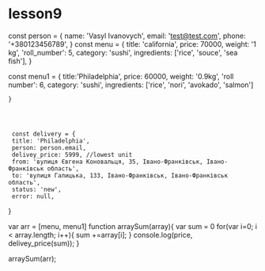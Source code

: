 # lesson9


const person = {
    name: 'Vasyl Ivanovych',
    email: 'test@test.com',
    phone: '+380123456789',
 }
 const menu = {
     title: 'california',
     price: 70000,
     weight: '1 kg',
     'roll_number': 5,
     category: 'sushi',
     ingredients: ['rice', 'souce', 'sea fish'],
 }
  
  const menu1 = {
     title:'Philadelphia',
     price: 60000,
     weight: '0.9kg',
     'roll number': 6,
     category: 'sushi',
     ingredients: ['rice', 'nori', 'avokado', 'salmon']

    }
 
  
 

     const delivery = {
     title: 'Philadelphia',
     person: person.email,
     delivey_price: 5999, //lowest unit
     from: 'вулиця Євгена Коновальця, 35, Івано-Франківськ, Івано-Франківськ область',
     to: 'вулиця Галицька, 133, Івано-Франківськ, Івано-Франківськ область',
     status: 'new',
     error: null,
    
 }

 var arr = [menu, menu1]
 function arraySum(array){
    var sum = 0
    for(var i=0; i < array.length; i++){
        sum +=array[i];
    }
    console.log(price, delivey_price(sum));
 }
 
arraySum(arr);
